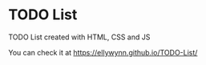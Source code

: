 # TODO List
 TODO List created with HTML, CSS and JS

 You can check it at https://ellywynn.github.io/TODO-List/

